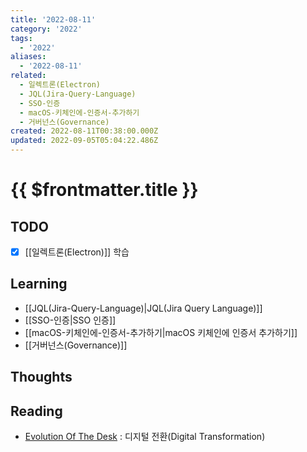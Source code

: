 ```yaml
---
title: '2022-08-11'
category: '2022'
tags:
  - '2022'
aliases:
  - '2022-08-11'
related:
  - 일렉트론(Electron)
  - JQL(Jira-Query-Language)
  - SSO-인증
  - macOS-키체인에-인증서-추가하기
  - 거버넌스(Governance)
created: 2022-08-11T00:38:00.000Z
updated: 2022-09-05T05:04:22.486Z
---
```


# {{ $frontmatter.title }}

## TODO

- [x] [[일렉트론(Electron)]] 학습

## Learning

- [[JQL(Jira-Query-Language)|JQL(Jira Query Language)]]
- [[SSO-인증|SSO 인증]]
- [[macOS-키체인에-인증서-추가하기|macOS 키체인에 인증서 추가하기]]
- [[거버넌스(Governance)]]

## Thoughts

## Reading

- [Evolution Of The Desk](https://youtu.be/uGI00HV7Cfw) : 디지털 전환(Digital Transformation)
